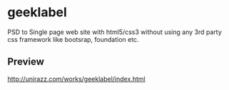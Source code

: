 # geeklabel
PSD to Single page web site with html5/css3 without using any 3rd party css framework like bootsrap, foundation etc.

## Preview
http://unirazz.com/works/geeklabel/index.html

